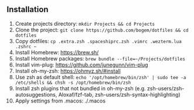 ## Installation

1. Create projects directory: `mkdir Projects && cd Projects`
1. Clone the project: `git clone https://github.com/bogem/dotfiles && cd dotfiles`
1. Copy dotfiles: `cp .extra.zsh .spaceshiprc.zsh .vimrc .wezterm.lua .zshrc ~`
1. Install Homebrew: https://brew.sh/
1. Install Homebrew packages: `brew bundle --file=~/Projects/dotfiles`
1. Install vim-plug: https://github.com/junegunn/vim-plug
1. Install oh-my-zsh: https://ohmyz.sh/#install
1. Use zsh as default shell: `echo '/opt/homebrew/bin/zsh' | sudo tee -a /etc/shells && chsh -s /opt/homebrew/bin/zsh`
1. Install zsh plugins that not bundled in oh-my-zsh (e.g. zsh-users/zsh-autosuggestions, Aloxaf/fzf-tab, zsh-users/zsh-syntax-highlighting)
1. Apply settings from .macos: ./.macos

